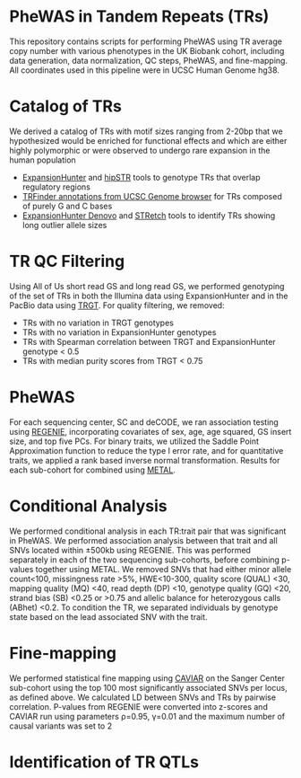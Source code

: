 # PheWAS in Tandem Repeats (TRs)
This repository contains scripts for performing PheWAS using TR average copy number with various phenotypes in the UK Biobank cohort, including data generation, data normalization, QC steps, PheWAS, and fine-mapping. All coordinates used in this pipeline were in UCSC Human Genome hg38.

# Catalog of TRs 
We derived a catalog of  TRs with motif sizes ranging from 2-20bp that we hypothesized would be enriched for
functional effects and which are either highly polymorphic or were observed to undergo rare expansion in the
human population
  * [ExpansionHunter](https://github.com/Illumina/ExpansionHunter) and [hipSTR](https://github.com/HipSTR-Tool/HipSTR) tools to genotype TRs that overlap regulatory regions
  * [TRFinder annotations from UCSC Genome browser](https://genome.ucsc.edu/cgi-bin/hgTables?db=hg38&hgta_group=rep&hgta_track=simpleRepeat&hgta_table=simpleRepeat&hgta_doSchema=describe+table+schema) for TRs composed of purely G and C bases
  * [ExpansionHunter Denovo]() and [STRetch]() tools to identify TRs showing long outlier allele sizes

# TR QC Filtering 
Using All of Us short read GS and long read GS, we performed genotyping of the set of TRs in both the Illumina data using ExpansionHunter and in the PacBio data using [TRGT](https://github.com/PacificBiosciences/trgt). For quality filtering, we removed:
  * TRs with no variation in TRGT genotypes
  * TRs with no variation in ExpansionHunter genotypes
  * TRs with Spearman correlation between TRGT and ExpansionHunter genotype < 0.5
  * TRs with median purity scores from TRGT < 0.75

# PheWAS
For each sequencing center, SC and deCODE, we ran association testing using [REGENIE](https://rgcgithub.github.io/regenie/), incorporating covariates of sex, age, age squared, GS insert size, and top five PCs. For binary traits, we utilized the Saddle Point Approximation function to reduce the type I error rate, and for quantitative traits, we applied a rank based inverse normal transformation. Results for each sub-cohort for combined using [METAL](https://github.com/statgen/METAL). 

# Conditional Analysis
We performed conditional analysis in each TR:trait pair that was significant in PheWAS. We performed association analysis between that trait and all SNVs located within ±500kb using REGENIE. This was performed separately in each of the two sequencing sub-cohorts, before combining p-values together using METAL. We removed SNVs that had either minor allele count<100, missingness rate >5%, HWE<10-300, quality score (QUAL) <30, mapping quality (MQ) <40, read depth (DP)
<10, genotype quality (GQ) <20, strand bias (SB) <0.25 or >0.75 and allelic balance for heterozygous calls (ABhet) <0.2. To condition the TR, we separated individuals by genotype state based on the lead associated SNV with the trait. 

# Fine-mapping
We performed statistical fine mapping using [CAVIAR](http://genetics.cs.ucla.edu/caviar/) on the Sanger Center sub-cohort using the
top 100 most significantly associated SNVs per locus, as defined above. We calculated LD between SNVs and
TRs by pairwise correlation. P-values from REGENIE were converted into z-scores and CAVIAR run using parameters ρ=0.95, γ=0.01 and the maximum number of causal variants was set to 2


# Identification of TR QTLs
